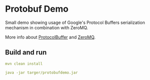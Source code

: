 # Protobuf Demo

Small demo showing usage of Google's Protocol Buffers 
serialization mechanism in combination with ZeroMQ.


More info about [ProtocolBuffer]() and [ZeroMQ]().

## Build and run
```yaml
mvn clean install

java -jar targer/protobufdemo.jar
```

